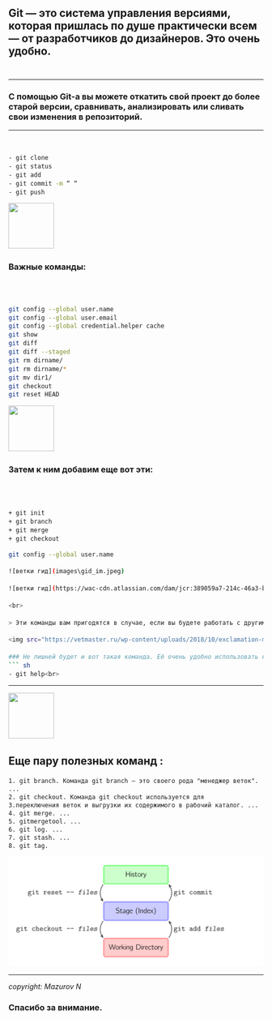 


##  Git — это система управления версиями, которая пришлась по душе практически всем — от разработчиков до дизайнеров. Это очень удобно. <br><br>
***

### С помощью Git-a вы можете откатить свой проект до более старой версии, сравнивать, анализировать или сливать свои изменения в репозиторий.

***


<br>

``` sh
- git clone
- git status
- git add
- git commit -m “ “
- git push
```
<img src="https://vetmaster.ru/wp-content/uploads/2018/10/exclamation-mark-button-symbol-image-download-101865.png" width="90" height="90" />

### Важные команды:
<br>

``` sh

git config --global user.name
git config --global user.email
git config --global credential.helper cache
git show
git diff
git diff --staged
git rm dirname/
git rm dirname/*
git mv dir1/
git checkout
git reset HEAD

```
<img src="https://vetmaster.ru/wp-content/uploads/2018/10/exclamation-mark-button-symbol-image-download-101865.png" width="90" height="90" />

### Затем к ним добавим еще вот эти:

``` sh   



+ git init
+ git branch
+ git merge
+ git checkout
```


``` sh
git config --global user.name

![ветки гид](images\gid_im.jpeg)

![ветки гид](https://wac-cdn.atlassian.com/dam/jcr:389059a7-214c-46a3-bc52-7781b4730301/hero.svg?cdnVersion=447)

<br>

> Эти команды вам пригодятся в случае, если вы будете работать с другими людьми или захотите внести какие-то изменения в проект и протестировать их до создания коммита.

<img src="https://vetmaster.ru/wp-content/uploads/2018/10/exclamation-mark-button-symbol-image-download-101865.png" width="90" height="90" />

### Не лишней будет и вот такая команда. Её очень удобно использовать когда что-то не знаешь:
``` sh
- git help<br>
```

***

<img src="https://vetmaster.ru/wp-content/uploads/2018/10/exclamation-mark-button-symbol-image-download-101865.png" width="90" height="90" />



## Еще пару полезных команд :

    1. git branch. Команда git branch — это своего рода "менеджер веток". ...
    2. git checkout. Команда git checkout используется для
    3.переключения веток и выгрузки их содержимого в рабочий каталог. ...
    4. git merge. ...
    5. gitmergetool. ...
    6. git log. ...
    7. git stash. ...
    8. git tag.

![ветки гид](images\basic-usage.svg)

***
_copyright: Mazurov N_

### Спасибо за внимание.
